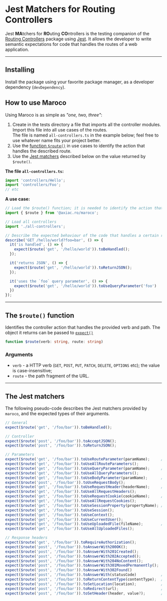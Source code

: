# Jest Matchers for Routing Controllers

Jest **MA**tchers for **RO**uting **CO**ntrollers is the testing companion of the [Routing Controllers](https://www.npmjs.com/package/routing-controllers) package using [Jest](https://jestjs.io/). It allows the developer to write semantic expectations for code that handles the routes of a web application.


---

<a name="install"></a>

## Installing

Install the package using your favorite package manager, as a developer dependency (`devDependency`).


<a name="howto-use"></a>

## How to use Maroco

Using Maroco is as simple as _"one, two, three"_:

1. Create in the tests directory a file that imports all the controller modules. Import this file into all use cases of the routes.<br>
The file is named `all-controllers.ts` in the example below; feel free to use whatever name fits your project better.
2. Use the [function `$route()`](#route) in use cases to identify the action that handles the described route.
3. Use the [Jest matchers](#jest-matchers) described below on the value returned by `$route()`.

**The file `all-controllers.ts`:**

```typescript
import 'controllers/Hello';
import 'controllers/Foo';
// etc
```

**A use case:**

```typescript
// Load the $route() function; it is needed to identify the action that handles a route
import { $route } from '@axiac.ro/maroco';

// Load all controllers
import './all-controllers';

// Describe the expected behaviour of the code that handles a certain route
describe('GET /hello/world?foo=bar', () => {
  it('is handled', () => {
    expect($route('get', '/hello/world')).toBeHandled();
  });

  it('returns JSON', () => {
    expect($route('get', '/hello/world')).toReturnJSON();
  });

  it('uses the `foo` query parameter', () => {
    expect($route('get', '/hello/world')).toUseQueryParameter('foo')
  })
});
```

---

<a name="route"></a>

## The `$route()` function

Identifies the controller action that handles the provided verb and path. The object it returns can be passed to [`expect()`](https://jestjs.io/docs/expect)

```typescript
function $route(verb: string, route: string)
```

### Arguments

* `verb` - a HTTP verb (`GET`, `POST`, `PUT`, `PATCH`, `DELETE`, `OPTIONS` etc); the value is case-insensitive;
* `route` - the path fragment of the URL.

---

<a name="jest-matchers"></a>

## The Jest matchers

The following pseudo-code describes the Jest matchers provided by `maroco`, and the expected types of their arguments.

```typescript
// General
expect($route('get', '/foo/bar')).toBeHandled();

// Controller
expect($route('post', '/foo/bar')).toAcceptJSON();
expect($route('post', '/foo/bar')).toReturnJSON();

// Parameters
expect($route('get', '/foo/bar')).toUseRouteParameter(paramName);     // string
expect($route('get', '/foo/bar')).toUseAllRouteParameters();
expect($route('get', '/foo/bar')).toUseQueryParameter(paramName);     // string
expect($route('get', '/foo/bar')).toUseAllQueryParameters();
expect($route('get', '/foo/bar')).toUseBodyParameter(paramName);      // string
expect($route('post', '/foo/bar')).toUseRequestBody();
expect($route('get', '/foo/bar')).toUseRequestHeader(headerName);     // string
expect($route('get', '/foo/bar')).toUseAllRequestHeaders();
expect($route('get', '/foo/bar')).toUseRequestCookie(cookieName);     // string
expect($route('get', '/foo/bar')).toUseAllRequestCookies();
expect($route('get', '/foo/bar')).toUseSessionProperty(propertyName); // string
expect($route('get', '/foo/bar')).toUseSession();
expect($route('get', '/foo/bar')).toUseContext();
expect($route('get', '/foo/bar')).toUseCurrentUser();
expect($route('get', '/foo/bar')).toUseUploadedFile(fileName);        // string
expect($route('get', '/foo/bar')).toUseAllUploadedFiles();

// Response headers
expect($route('get', '/foo/bar')).toRequireAuthorization();
expect($route('post', '/foo/bar')).toAnswerWith200OK();
expect($route('post', '/foo/bar')).toAnswerWith201Created();
expect($route('post', '/foo/bar')).toAnswerWith202Accepted();
expect($route('post', '/foo/bar')).toAnswerWith204NoContent();
expect($route('post', '/foo/bar')).toAnswerWith301MovedPermanently();
expect($route('post', '/foo/bar')).toAnswerWith302Found()
expect($route('post', '/foo/bar')).toAnswerWith(statusCode)           // number
expect($route('post', '/foo/bar')).toReturnContentType(contentType);  // string
expect($route('post', '/foo/bar')).toSetLocation(location);           // string
expect($route('post', '/foo/bar')).toRedirect(url);                   // string
expect($route('post', '/foo/bar')).toSetHeader(header, value?);       // string, string (optional)
```
